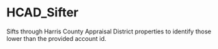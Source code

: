 # HCAD_Sifter
Sifts through Harris County Appraisal District properties to identify those lower than the provided account id.
